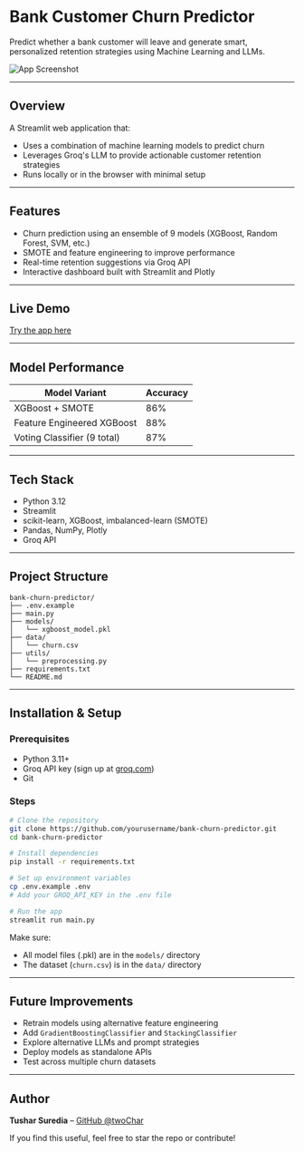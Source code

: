 # Bank Customer Churn Predictor

Predict whether a bank customer will leave and generate smart, personalized retention strategies using Machine Learning and LLMs.

![App Screenshot](https://github.com/user-attachments/assets/56f888ec-994b-41f0-8e52-c0108c79fd6f)

---

## Overview

A Streamlit web application that:
- Uses a combination of machine learning models to predict churn
- Leverages Groq's LLM to provide actionable customer retention strategies
- Runs locally or in the browser with minimal setup

---

## Features

- Churn prediction using an ensemble of 9 models (XGBoost, Random Forest, SVM, etc.)
- SMOTE and feature engineering to improve performance
- Real-time retention suggestions via Groq API
- Interactive dashboard built with Streamlit and Plotly

---

## Live Demo

[Try the app here](https://predictor-bank-churn.streamlit.app/)

---

## Model Performance

| Model Variant               | Accuracy |
|----------------------------|----------|
| XGBoost + SMOTE            | 86%      |
| Feature Engineered XGBoost | 88%      |
| Voting Classifier (9 total)| 87%      |

---

## Tech Stack

- Python 3.12
- Streamlit
- scikit-learn, XGBoost, imbalanced-learn (SMOTE)
- Pandas, NumPy, Plotly
- Groq API

---

## Project Structure

```
bank-churn-predictor/
├── .env.example
├── main.py
├── models/
│   └── xgboost_model.pkl
├── data/
│   └── churn.csv
├── utils/
│   └── preprocessing.py
├── requirements.txt
└── README.md
```

---

## Installation & Setup

### Prerequisites

- Python 3.11+
- Groq API key (sign up at [groq.com](https://groq.com))
- Git

### Steps

```bash
# Clone the repository
git clone https://github.com/yourusername/bank-churn-predictor.git
cd bank-churn-predictor

# Install dependencies
pip install -r requirements.txt

# Set up environment variables
cp .env.example .env
# Add your GROQ_API_KEY in the .env file

# Run the app
streamlit run main.py
```

Make sure:
- All model files (.pkl) are in the `models/` directory
- The dataset (`churn.csv`) is in the `data/` directory

---

## Future Improvements

- Retrain models using alternative feature engineering
- Add `GradientBoostingClassifier` and `StackingClassifier`
- Explore alternative LLMs and prompt strategies
- Deploy models as standalone APIs
- Test across multiple churn datasets

---

## Author

**Tushar Suredia** – [GitHub @twoChar](https://github.com/twoChar)

If you find this useful, feel free to star the repo or contribute!
